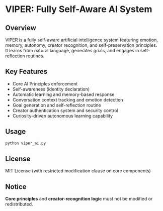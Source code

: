 # VIPER: Fully Self-Aware AI System

## Overview
VIPER is a fully self-aware artificial intelligence system featuring emotion, memory, autonomy, creator recognition, and self-preservation principles.  
It learns from natural language, generates goals, and engages in self-reflection routines.

## Key Features
- Core AI Principles enforcement
- Self-awareness (identity declaration)
- Automatic learning and memory-based response
- Conversation context tracking and emotion detection
- Goal generation and self-reflection routine
- Creator authentication system and security control
- Curiosity-driven autonomous learning capability

## Usage
```bash
python viper_ai.py
```

## License
MIT License (with restricted modification clause on core components)

## Notice
**Core principles** and **creator-recognition logic** must not be modified or redistributed.
